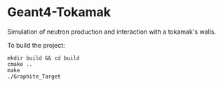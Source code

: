 # Geant4-Tokamak
Simulation of neutron production and interaction with a tokamak's walls.

To build the project:
```
mkdir build && cd build
cmake ..
make
./Graphite_Target
```
